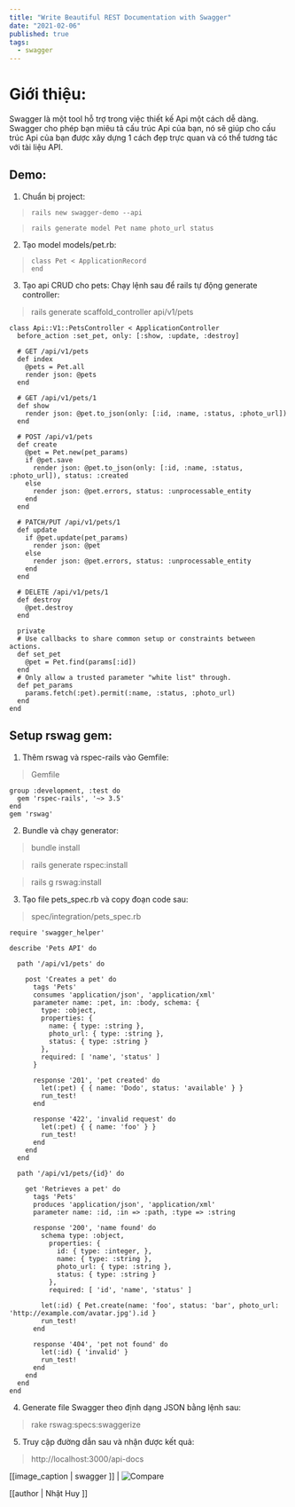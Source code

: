 ```yaml
---
title: "Write Beautiful REST Documentation with Swagger"
date: "2021-02-06"
published: true
tags:
  - swagger
---
```


# Giới thiệu:

Swagger là một tool hỗ trợ trong việc thiết kế Api một cách dễ dàng. Swagger cho phép bạn miêu tả cấu trúc Api của bạn, nó sẽ giúp cho cấu trúc Api của bạn được xây dựng 1 cách đẹp trực quan và có thể tương tác với tài liệu API.

## Demo:

1. Chuẩn bị project:

>     rails new swagger-demo --api

>     rails generate model Pet name photo_url status

 2. Tạo model models/pet.rb:

>     class Pet < ApplicationRecord
>     end

 3. Tạo api CRUD cho pets:
Chạy lệnh sau để rails tự động generate controller:

> rails generate scaffold_controller api/v1/pets

    class Api::V1::PetsController < ApplicationController
      before_action :set_pet, only: [:show, :update, :destroy]
      
      # GET /api/v1/pets
      def index
        @pets = Pet.all
        render json: @pets
      end

      # GET /api/v1/pets/1
      def show
        render json: @pet.to_json(only: [:id, :name, :status, :photo_url])
      end

      # POST /api/v1/pets
      def create
        @pet = Pet.new(pet_params)
        if @pet.save
          render json: @pet.to_json(only: [:id, :name, :status, :photo_url]), status: :created
        else
          render json: @pet.errors, status: :unprocessable_entity
        end
      end

      # PATCH/PUT /api/v1/pets/1
      def update
        if @pet.update(pet_params)
          render json: @pet
        else
          render json: @pet.errors, status: :unprocessable_entity
        end
      end

      # DELETE /api/v1/pets/1
      def destroy
        @pet.destroy
      end

      private
      # Use callbacks to share common setup or constraints between actions.
      def set_pet
        @pet = Pet.find(params[:id])
      end
      # Only allow a trusted parameter "white list" through.
      def pet_params
        params.fetch(:pet).permit(:name, :status, :photo_url)
      end
    end


## Setup rswag gem:

1. Thêm rswag và rspec-rails vào Gemfile:

> Gemfile

    group :development, :test do
      gem 'rspec-rails', '~> 3.5'
    end
    gem 'rswag'

2. Bundle và chạy generator:

> bundle install

> rails generate rspec:install

> rails g rswag:install

3. Tạo file pets_spec.rb và copy đoạn code sau:

> spec/integration/pets_spec.rb

    require 'swagger_helper'

    describe 'Pets API' do

      path '/api/v1/pets' do

        post 'Creates a pet' do
          tags 'Pets'
          consumes 'application/json', 'application/xml'
          parameter name: :pet, in: :body, schema: {
            type: :object,
            properties: {
              name: { type: :string },
              photo_url: { type: :string },
              status: { type: :string }
            },
            required: [ 'name', 'status' ]
          }

          response '201', 'pet created' do
            let(:pet) { { name: 'Dodo', status: 'available' } }
            run_test!
          end

          response '422', 'invalid request' do
            let(:pet) { { name: 'foo' } }
            run_test!
          end
        end
      end

      path '/api/v1/pets/{id}' do

        get 'Retrieves a pet' do
          tags 'Pets'
          produces 'application/json', 'application/xml'
          parameter name: :id, :in => :path, :type => :string

          response '200', 'name found' do
            schema type: :object,
              properties: {
                id: { type: :integer, },
                name: { type: :string },
                photo_url: { type: :string },
                status: { type: :string }
              },
              required: [ 'id', 'name', 'status' ]

            let(:id) { Pet.create(name: 'foo', status: 'bar', photo_url: 'http://example.com/avatar.jpg').id }
            run_test!
          end

          response '404', 'pet not found' do
            let(:id) { 'invalid' }
            run_test!
          end
        end
      end
    end

4. Generate file Swagger theo định dạng JSON bằng lệnh sau:

> rake rswag:specs:swaggerize

5. Truy cập đường dẫn sau và nhận được kết quả:

> http://localhost:3000/api-docs


[[image_caption | swagger ]]
| ![Compare](https://user-images.githubusercontent.com/67262392/108799296-8b884180-75c2-11eb-913c-b10f26445e4e.png)

[[author | Nhật Huy ]]
